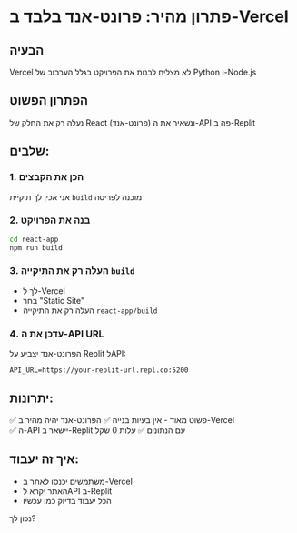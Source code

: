 # פתרון מהיר: פרונט-אנד בלבד ב-Vercel

## הבעיה
Vercel לא מצליח לבנות את הפרויקט בגלל הערבוב של Python ו-Node.js

## הפתרון הפשוט
נעלה רק את החלק של React (פרונט-אנד) ונשאיר את ה-API פה ב-Replit

## שלבים:

### 1. הכן את הקבצים
אני אכין לך תיקיית `build` מוכנה לפריסה

### 2. בנה את הפרויקט
```bash
cd react-app
npm run build
```

### 3. העלה רק את התיקייה `build`
- לך ל-Vercel
- בחר "Static Site"
- העלה רק את התיקייה `react-app/build`

### 4. עדכן את ה-API URL
הפרונט-אנד יצביע על Replit לAPI:
```
API_URL=https://your-replit-url.repl.co:5200
```

## יתרונות:
✅ פשוט מאוד - אין בעיות בנייה
✅ הפרונט-אנד יהיה מהיר ב-Vercel  
✅ ה-API יישאר ב-Replit עם הנתונים
✅ עלות 0 שקל

## איך זה יעבוד:
- משתמשים יכנסו לאתר ב-Vercel
- האתר יקרא לAPI ב-Replit
- הכל יעבוד בדיוק כמו עכשיו

נכון לך?